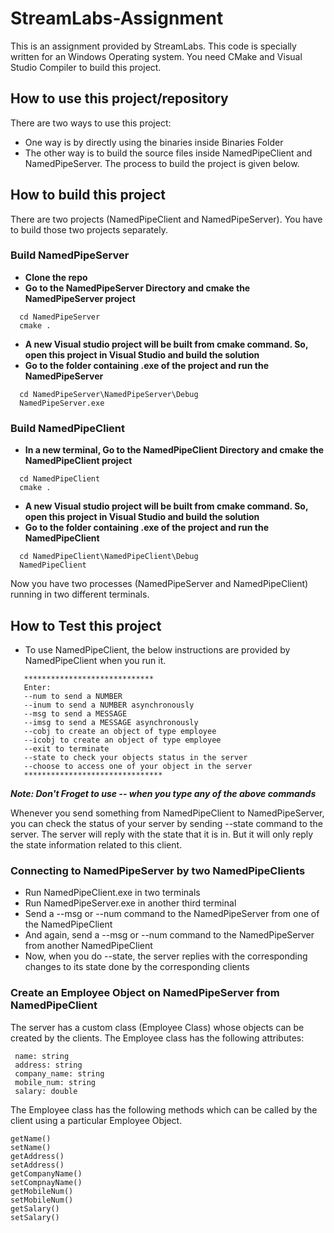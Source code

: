 # StreamLabs-Assignment
This is an assignment provided by StreamLabs. This code is specially written 
for an Windows Operating system. You need CMake and Visual Studio Compiler to build this project.

## How to use this project/repository ##
There are two ways to use this project:
- One way is by directly using the binaries inside Binaries Folder
- The other way is to build the source files inside NamedPipeClient and NamedPipeServer. The 
process to build the project is given below.

## How to build this project ##
There are two projects (NamedPipeClient and NamedPipeServer). You have to build those two projects 
separately.
### Build NamedPipeServer
- **Clone the repo**
- **Go to the NamedPipeServer Directory and cmake the NamedPipeServer project**

 ```
   cd NamedPipeServer
   cmake .
 ```
 
- **A new Visual studio project will be built from cmake command. So, open this project in Visual Studio and build the solution**
- **Go to the folder containing .exe of the project and run the NamedPipeServer**

```
  cd NamedPipeServer\NamedPipeServer\Debug
  NamedPipeServer.exe
```
### Build NamedPipeClient
- **In a new terminal, Go to the NamedPipeClient Directory and cmake the NamedPipeClient project**

 ```
   cd NamedPipeClient
   cmake .
 ```
 
- **A new Visual studio project will be built from cmake command. So, open this project in Visual Studio and build the solution**
- **Go to the folder containing .exe of the project and run the NamedPipeClient**

```
  cd NamedPipeClient\NamedPipeClient\Debug
  NamedPipeClient
```

Now you have two processes (NamedPipeServer and NamedPipeClient) running in two different terminals.

## How to Test this project ##
  - To use NamedPipeClient, the below instructions are provided by NamedPipeClient when you run it.
  
  ```
     *****************************
     Enter:
     --num to send a NUMBER
     --inum to send a NUMBER asynchronously
     --msg to send a MESSAGE
     --imsg to send a MESSAGE asynchronously
     --cobj to create an object of type employee
     --icobj to create an object of type employee
     --exit to terminate
     --state to check your objects status in the server
     --choose to access one of your object in the server
     *******************************
  ```
  
  ***Note: Don't Froget to use -- when you type any of the above commands***

Whenever you send something from NamedPipeClient to NamedPipeServer, you can check the status of your 
server by sending --state command to the server. The server will reply with the state that 
it is in. But it will only reply the state information related to this client.


### Connecting to NamedPipeServer by two NamedPipeClients ###
 - Run NamedPipeClient.exe in two terminals
 - Run NamedPipeServer.exe in another third terminal
 - Send a --msg or --num command to the NamedPipeServer from one of the NamedPipeClient
 - And again, send a --msg or --num command to the NamedPipeServer from another NamedPipeClient
 - Now, when you do --state, the server replies with the corresponding changes to its state done by the 
 corresponding clients


### Create an Employee Object on NamedPipeServer from NamedPipeClient ###
The server has a custom class (Employee Class) whose objects can be created by the clients.
The Employee class has the following attributes:
 ```
  name: string
  address: string
  company_name: string
  mobile_num: string
  salary: double
 ```

The Employee class has the following methods which can be called by the client using a particular Employee Object.

```
getName()
setName()
getAddress()
setAddress()
getCompanyName()
setCompnayName()
getMobileNum()
setMobileNum()
getSalary()
setSalary()
```





